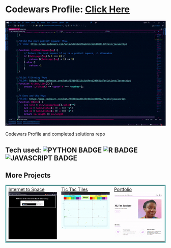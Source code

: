 # Codewars Profile: <a href="https://www.codewars.com/users/Pressedj" target="_blank">Click Here</a>
<a href="https://www.codewars.com/users/Pressedj" target="_blank"><img src="https://github.com/Pressedj/pressedj/blob/master/images/codewars.gif?raw=true" /></a>

Codewars Profile and completed solutions repo
 
## Tech used: ![PYTHON BADGE](https://img.shields.io/static/v1?label=|&message=PYTHON&color=52985b&style=plastic&logo=python) ![R BADGE](https://img.shields.io/static/v1?label=|&message=R&color=52985b&style=plastic&logo=r) ![JAVASCRIPT BADGE](https://img.shields.io/static/v1?label=|&message=JAVASCRIPT&color=3c7f5d&style=plastic&logo=javascript)


<!--## Optimizations
Organize kata format

## Lessons Learned:
Code language fundamentals, techniques etc.
-->
<!--![tiles](https://user-images.githubusercontent.com/88162896/192046787-d9be4b6d-4f8d-4114-978e-7329efdaa56d.gif) -->
## More Projects



<table bordercolor="#66b2b2">
  
  <tr>
    <td width="33.3%" valign="top">
<a target="_blank" href="https://github.com/Pressedj/internet2space">Internet to Space</a>
        <br />
      <a target="_blank" href="https://github.com/Pressedj/internet2space">
            <img src="https://github.com/Pressedj/pressedj/blob/master/images/nasa.gif?raw=true" width="100%"  alt="Internet to Space"/>
        </a>
    </td>
    <td width="33.3%" valign="top">
<a target="_blank" href="https://github.com/Pressedj/tictactiles">Tic Tac Tiles</a>
      <br />
        <a target="_blank" href="https://github.com/Pressedj/tictactiles">
          <img src="https://github.com/Pressedj/pressedj/blob/master/images/tiles.gif?raw=true" width="100%" alt="Tic Tac Tiles"/>
        </a>
    </td>
    <td width="33.3%" valign="top">
<a target="_blank" href="https://github.com/Pressedj/portfolio">Portfolio</a>
        <br />
        <a target="_blank" href="https://github.com/Pressedj/portfolio">
          <img src="https://github.com/Pressedj/pressedj/blob/master/images/portfolio.gif?raw=true" width="100%" alt="Portfolio"/>
        </a>
    </td>
  </tr>
</table>
